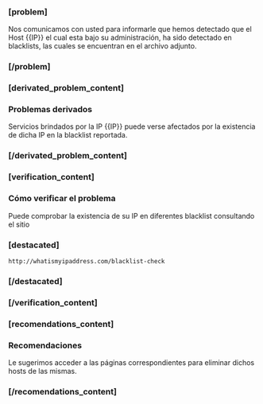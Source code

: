 ### [problem]

Nos comunicamos con usted para informarle que hemos detectado que el Host {{IP}} el cual esta bajo su administración, ha sido detectado en blacklists, las cuales se encuentran en el archivo adjunto.

### [/problem]

### [derivated_problem_content]
### Problemas derivados

Servicios brindados por la IP {{IP}} puede verse afectados por la existencia de dicha IP en la blacklist reportada.

### [/derivated_problem_content]


### [verification_content]
### Cómo verificar el problema
Puede comprobar la existencia de su IP en diferentes blacklist consultando el sitio
### [destacated]
    http://whatismyipaddress.com/blacklist-check
### [/destacated]
### [/verification_content]

### [recomendations_content]
### Recomendaciones

Le sugerimos acceder a las páginas correspondientes para eliminar dichos hosts de las mismas.

### [/recomendations_content]




